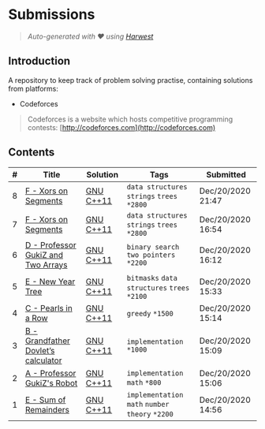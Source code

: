 Submissions
======================
> *Auto-generated with ❤ using [Harwest](https://github.com/nileshsah/harwest-tool)*

## Introduction

A repository to keep track of problem solving practise, containing solutions from platforms:
* Codeforces
> Codeforces is a website which hosts competitive programming contests: [http://codeforces.com](http://codeforces.com)

## Contents

| # | Title | Solution | Tags | Submitted |
|---| ----- | -------- | ---- | --------- |
8 | [F - Xors on Segments](https://codeforces.com/contest/620/problem/F) | [GNU C++11](./codeforces/620/F.cpp) | `data structures` `strings` `trees` `*2800` | Dec/20/2020 21:47 | 
7 | [F - Xors on Segments](https://codeforces.com/contest/620/problem/F) | [GNU C++11](./codeforces/620/F.cpp) | `data structures` `strings` `trees` `*2800` | Dec/20/2020 16:54 | 
6 | [D - Professor GukiZ and Two Arrays](https://codeforces.com/contest/620/problem/D) | [GNU C++11](./codeforces/620/D.cpp) | `binary search` `two pointers` `*2200` | Dec/20/2020 16:12 | 
5 | [E - New Year Tree](https://codeforces.com/contest/620/problem/E) | [GNU C++11](./codeforces/620/E.cpp) | `bitmasks` `data structures` `trees` `*2100` | Dec/20/2020 15:33 | 
4 | [C - Pearls in a Row](https://codeforces.com/contest/620/problem/C) | [GNU C++11](./codeforces/620/C.cpp) | `greedy` `*1500` | Dec/20/2020 15:14 | 
3 | [B - Grandfather Dovlet’s calculator](https://codeforces.com/contest/620/problem/B) | [GNU C++11](./codeforces/620/B.cpp) | `implementation` `*1000` | Dec/20/2020 15:09 | 
2 | [A - Professor GukiZ's Robot](https://codeforces.com/contest/620/problem/A) | [GNU C++11](./codeforces/620/A.cpp) | `implementation` `math` `*800` | Dec/20/2020 15:06 | 
1 | [E - Sum of Remainders](https://codeforces.com/contest/616/problem/E) | [GNU C++11](./codeforces/616/E.cpp) | `implementation` `math` `number theory` `*2200` | Dec/20/2020 14:56 | 